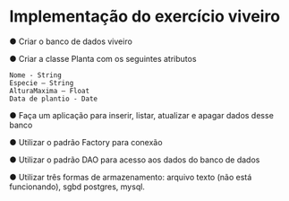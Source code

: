 # Implementação do exercício viveiro

● Criar o banco de dados viveiro

● Criar a classe Planta com os seguintes atributos

	Nome - String
	Especie – String
	AlturaMaxima – Float
	Data de plantio - Date
	
● Faça um aplicação para inserir, listar, atualizar e apagar dados desse banco

● Utilizar o padrão Factory para conexão

● Utilizar o padrão DAO para acesso aos dados do banco de dados

● Utilizar três formas de armazenamento: arquivo texto (não está funcionando), sgbd postgres, mysql.
